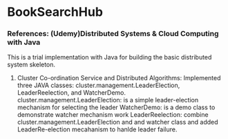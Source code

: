 # BookSearchHub
### References: (Udemy)Distributed Systems & Cloud Computing with Java

This is a trial implementation with Java for building the basic distributed system skeleton.

1. Cluster Co-ordination Service and Distributed Algorithms:
Implemented three JAVA classes: cluster.management.LeaderElection, LeaderReelection, and WatcherDemo.
  cluster.management.LeaderElection: is a simple leader-election mechanism for selecting the leader
  WatcherDemo: is a demo class to demonstrate watcher mechanism work
  LeaderReelection: combine cluster.management.LeaderElection and and watcher class and added LeaderRe-election mecahanism to hanlde leader failure.
  
  



